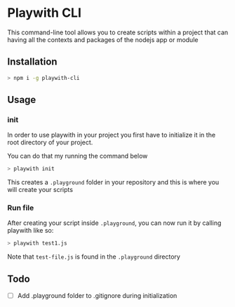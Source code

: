 # Playwith CLI

This command-line tool allows you to create scripts within a project that can having all the contexts and packages of the nodejs app or module

## Installation

```sh
> npm i -g playwith-cli
```


## Usage

### init
In order to use playwith in your project you first have to initialize it in the root directory of your project.

You can do that my running the command below

```sh
> playwith init
```

This creates a `.playground` folder in your repository and this is where you will create your scripts


### Run file
After creating your script inside `.playground`, you can now run it by calling playwith like so:

```sh
> playwith test1.js
```

Note that `test-file.js` is found in the `.playground` directory


## Todo

- [  ] Add .playground folder to .gitignore during initialization
